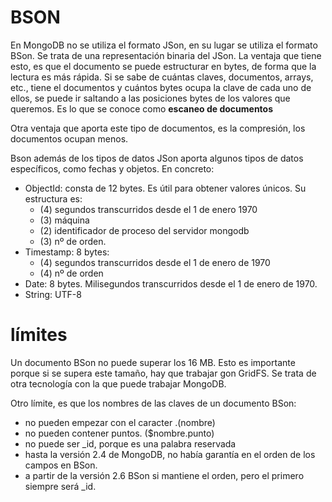 # BSON

En MongoDB no se utiliza el formato JSon, en su lugar se utiliza el formato BSon. Se trata de una representación binaria del JSon. La ventaja que tiene esto, es que el documento se puede estructurar en bytes, de forma que la lectura es más rápida. Si se sabe de cuántas claves, documentos, arrays, etc., tiene el documentos y cuántos bytes ocupa la clave de cada uno de ellos, se puede ir saltando a las posiciones bytes de los valores que queremos. Es lo que se conoce como **escaneo de documentos**

Otra ventaja que aporta este tipo de documentos, es la compresión, los documentos ocupan menos.

Bson además de los tipos de datos JSon aporta algunos tipos de datos específicos, como fechas y objetos. En concreto:

* ObjectId: consta de 12 bytes. Es útil para obtener valores únicos. Su estructura es:
  * (4) segundos transcurridos desde el 1 de enero 1970
  * (3) máquina
  * (2) identificador de proceso del servidor mongodb
  * (3) nº de orden.
* Timestamp: 8 bytes:
  * (4) segundos transcurridos desde el 1 de enero de 1970
  * (4) nº de orden
* Date: 8 bytes. Milisegundos transcurridos desde el 1 de enero de 1970.
* String: UTF-8
  
# límites

Un documento BSon no puede superar los 16 MB. Esto es importante porque si se supera este tamaño, hay que trabajar gon GridFS. Se trata de otra tecnología con la que puede trabajar MongoDB.

Otro límite, es que los nombres de las claves de un documento BSon:

* no pueden empezar con el caracter $. ($nombre)
* no pueden contener puntos. ($nombre.punto)
* no puede ser _id, porque es una palabra reservada
* hasta la versión 2.4 de MongoDB, no había garantía en el orden de los campos en BSon.
* a partir de la versión 2.6 BSon si mantiene el orden, pero el primero siempre será _id.

